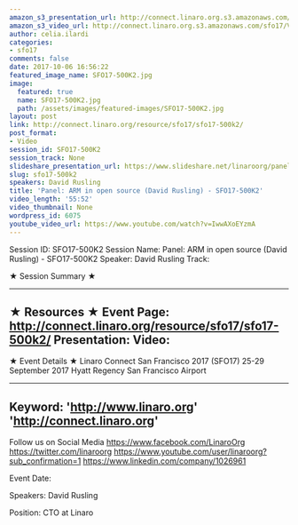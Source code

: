 ```yaml
---
amazon_s3_presentation_url: http://connect.linaro.org.s3.amazonaws.com/sfo17/Presentations/SFO17-500K2.pdf
amazon_s3_video_url: http://connect.linaro.org.s3.amazonaws.com/sfo17/Videos/Swarms%202.0%20The%20Living%20Network%20of%20Everyone%20and%20Everything%20%257C%20Panel-%207%20Years%20of%20Linaro%20%2523SFO17.mp4
author: celia.ilardi
categories:
- sfo17
comments: false
date: 2017-10-06 16:56:22
featured_image_name: SFO17-500K2.jpg
image:
  featured: true
  name: SFO17-500K2.jpg
  path: /assets/images/featured-images/SFO17-500K2.jpg
layout: post
link: http://connect.linaro.org/resource/sfo17/sfo17-500k2/
post_format:
- Video
session_id: SFO17-500K2
session_track: None
slideshare_presentation_url: https://www.slideshare.net/linaroorg/panel-arm-in-open-source-david-rusling-sfo17500k2
slug: sfo17-500k2
speakers: David Rusling
title: 'Panel: ARM in open source (David Rusling) - SFO17-500K2'
video_length: '55:52'
video_thumbnail: None
wordpress_id: 6075
youtube_video_url: https://www.youtube.com/watch?v=IwwAXoEYzmA
---
```


Session ID: SFO17-500K2
Session Name: Panel: ARM in open source (David Rusling) - SFO17-500K2
Speaker: David Rusling
Track:

★ Session Summary ★

---------------------------------------------------
★ Resources ★
Event Page: http://connect.linaro.org/resource/sfo17/sfo17-500k2/
Presentation:
Video:
---------------------------------------------------

★ Event Details ★
Linaro Connect San Francisco 2017 (SFO17)
25-29 September 2017
Hyatt Regency San Francisco Airport

---------------------------------------------------
Keyword:
'http://www.linaro.org'
'http://connect.linaro.org'
---------------------------------------------------
Follow us on Social Media
https://www.facebook.com/LinaroOrg
https://twitter.com/linaroorg
https://www.youtube.com/user/linaroorg?sub_confirmation=1
https://www.linkedin.com/company/1026961

Event Date:

Speakers: David Rusling

Position: CTO at Linaro